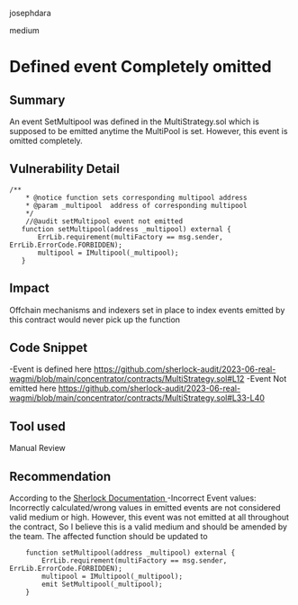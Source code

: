 josephdara

medium

# Defined event Completely omitted

## Summary
An event SetMultipool was defined in the MultiStrategy.sol which is supposed to be emitted anytime the MultiPool is set. However, this event is omitted completely.
## Vulnerability Detail
 ```solidity  
 /**
     * @notice function sets corresponding multipool address
     * @param _multipool  address of corresponding multipool
     */
     //@audit setMultipool event not emitted
    function setMultipool(address _multipool) external {
        ErrLib.requirement(multiFactory == msg.sender, ErrLib.ErrorCode.FORBIDDEN);
        multipool = IMultipool(_multipool);
    }
```
## Impact
Offchain mechanisms and indexers set in place to index events emitted by this contract would never pick up the function
## Code Snippet
-Event is defined here 
https://github.com/sherlock-audit/2023-06-real-wagmi/blob/main/concentrator/contracts/MultiStrategy.sol#L12
-Event Not emitted here
https://github.com/sherlock-audit/2023-06-real-wagmi/blob/main/concentrator/contracts/MultiStrategy.sol#L33-L40
## Tool used

Manual Review

## Recommendation
According to the [Sherlock Documentation ](https://docs.sherlock.xyz/audits/judging/judging#list-of-issue-categories-that-are-not-considered-valid) 
-Incorrect Event values:  Incorrectly calculated/wrong values in emitted events are not considered valid medium or high.
However, this event was not emitted at all throughout the contract, So I believe this is a valid medium and should be amended by the team. 
The affected function should be updated to
```solidity
    function setMultipool(address _multipool) external {
        ErrLib.requirement(multiFactory == msg.sender, ErrLib.ErrorCode.FORBIDDEN);
        multipool = IMultipool(_multipool);
        emit SetMultipool(_multipool);
    }
```